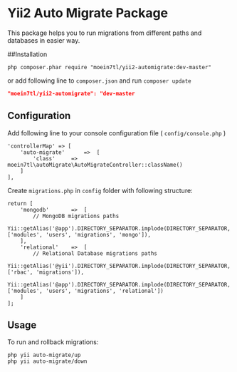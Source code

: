 # Yii2 Auto Migrate Package
This package helps you to run migrations from different paths and databases in easier way.
 
##Installation

```
php composer.phar require "moein7tl/yii2-automigrate:dev-master" 
```

or add following line to `composer.json` and run `composer update`

```json
"moein7tl/yii2-automigrate": "dev-master
```

## Configuration
Add following line to your console configuration file ( `config/console.php` )

```
'controllerMap' => [
    'auto-migrate'      =>  [
        'class'     =>  moein7tl\autoMigrate\AutoMigrateController::className()
    ]
],
```

Create `migrations.php` in `config` folder with following structure:
 
```
return [
    'mongodb'       =>  [
        // MongoDB migrations paths
        Yii::getAlias('@app').DIRECTORY_SEPARATOR.implode(DIRECTORY_SEPARATOR, ['modules', 'users', 'migrations', 'mongo']),
    ],
    'relational'    =>  [
        // Relational Database migrations paths
        Yii::getAlias('@yii').DIRECTORY_SEPARATOR.implode(DIRECTORY_SEPARATOR, ['rbac', 'migrations']),
        Yii::getAlias('@app').DIRECTORY_SEPARATOR.implode(DIRECTORY_SEPARATOR, ['modules', 'users', 'migrations', 'relational'])
    ]
];

```

## Usage

To run and rollback migrations:

```
php yii auto-migrate/up
php yii auto-migrate/down
```
